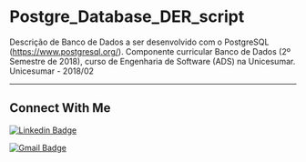 # Postgre_Database_DER_script
 
Descrição de Banco de Dados a ser desenvolvido com o PostgreSQL (https://www.postgresql.org/). Componente curricular Banco de Dados (2º Semestre de 2018), curso de Engenharia de Software (ADS) na Unicesumar. Unicesumar - 2018/02

---

## Connect With Me

[![Linkedin Badge](https://img.shields.io/badge/-LinkedIn-blue?style=flat-square&logo=Linkedin&logoColor=white&link=https:https://www.linkedin.com/in/eduardo-w-ungefehr-838226101/)](https://www.linkedin.com/in/eduardo-w-ungefehr-838226101/)

[![Gmail Badge](https://img.shields.io/badge/-Gmail-c14438?style=flat-square&logo=Gmail&logoColor=white&link=mailto:eduardowubr@gmail.com)](mailto:eduardowubr@gmail.com)
